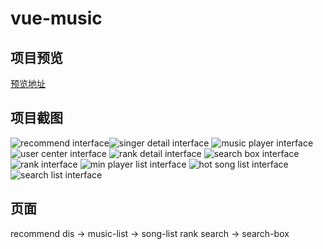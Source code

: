 

# vue-music

## 项目预览
[预览地址](http://134.175.230.139:8080)

## 项目截图

![recommend interface](https://i.loli.net/2019/04/06/5ca861da160ba.png)![singer detail interface](https://i.loli.net/2019/04/08/5caac3e8e7a0f.png)
![music player interface](https://i.loli.net/2019/04/09/5cac16b7d5a91.png)
![user center interface](https://i.loli.net/2019/04/10/5cadb1c58b527.png)
![rank detail interface](https://i.loli.net/2019/04/10/5cadb3ddb41c9.png)
![search box interface](https://i.loli.net/2019/04/10/5cad4362e8bef.png)
![rank interface](https://i.loli.net/2019/04/10/5cadb17a23407.png)
![min player list interface](https://i.loli.net/2019/04/10/5cad9ce9ebab7.png)
![hot song list interface](https://i.loli.net/2019/04/10/5cadb0eae5f9e.png)
![search list interface](https://i.loli.net/2019/04/10/5cada57184b01.png)

## 页面

recommend
dis -> music-list -> song-list
rank
search -> search-box

